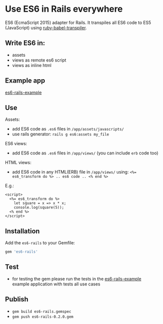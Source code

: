 # Use ES6 in Rails everywhere
ES6 (EcmaScript 2015) adapter for Rails. It transpiles all ES6 code to ES5 (JavaScript) using [ruby-babel-transpiler](https://github.com/babel/ruby-babel-transpiler).

## Write ES6 in:

- assets
- views as remote es6 script
- views as inline html

## Example app

[es6-rails-example](https://github.com/es6-rails/es6-rails-example)

## Use
Assets: 
- add ES6 code as `.es6` files in `/app/assets/javascripts/`
- use rails generator: `rails g es6:assets my_file`

ES6 views:
- add ES6 code as `.es6` files in `/app/views/` (you can include `erb` code too)

HTML views:
- add ES6 code in any HTML(ERB) file in `/app/views/` using: `<%= es6_transform do %> .. es6 code .. <% end %>`

E.g.:
```
<script>
  <%= es6_transform do %>
    let square = x => x * x;
    console.log(square(5));
  <% end %>
</script>
```

## Installation

Add the `es6-rails` to your Gemfile:

~~~ruby
gem 'es6-rails'
~~~

## Test

- for testing the gem please run the tests in the [es6-rails-example](https://github.com/es6-rails/es6-rails-example) example application with tests all use cases

## Publish

- `gem build es6-rails.gemspec`
- `gem push es6-rails-0.2.0.gem`
